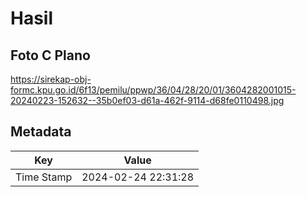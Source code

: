 # Hasil

## Foto C Plano

https://sirekap-obj-formc.kpu.go.id/6f13/pemilu/ppwp/36/04/28/20/01/3604282001015-20240223-152632--35b0ef03-d61a-462f-9114-d68fe0110498.jpg


## Metadata

| Key        | Value               |
| ---------- | ------------------- |
| Time Stamp | 2024-02-24 22:31:28 |



